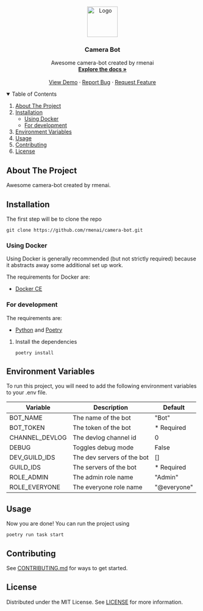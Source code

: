 <br />
<p align="center">
  <a href="https://github.com/rmenai/camera-bot">
    <img src="https://avatars.githubusercontent.com/u/89700626?v=4&s=160" alt="Logo" width="80" height="80">
  </a>

<h3 align="center">Camera Bot</h3>

  <p align="center">
    Awesome camera-bot created by rmenai
    <br />
    <a href="https://github.com/rmenai/camera-bot"><strong>Explore the docs »</strong></a>
    <br />
    <br />
    <a href="https://github.com/rmenai/camera-bot">View Demo</a>
    ·
    <a href="https://github.com/rmenai/camera-bot/issues/new?assignees=&labels=&template=bug_report.md&title=">Report Bug</a>
    ·
    <a href="https://github.com/rmenai/camera-bot/issues/new?assignees=&labels=&template=feature_request.md&title=">Request Feature</a>
  </p>

<!-- TABLE OF CONTENTS -->
<details open="open">
  <summary>Table of Contents</summary>
  <ol>
    <li>
      <a href="#about-the-project">About The Project</a>
    </li>
    <li>
      <a href="#installation">Installation</a>
      <ul>
        <li><a href="#using-docker">Using Docker</a></li>
        <li><a href="#for-development">For development</a></li>
      </ul>
    </li>
    <li>
      <a href="#environment-variables">Environment Variables</a>
    </li>
    <li><a href="#usage">Usage</a></li>
    <li><a href="#contributing">Contributing</a></li>
    <li><a href="#license">License</a></li>
  </ol>
</details>



<!-- ABOUT THE PROJECT -->

## About The Project

Awesome camera-bot created by rmenai.

<!-- INSTALLATION -->

## Installation

The first step will be to clone the repo

```shell
git clone https://github.com/rmenai/camera-bot.git
```

### Using Docker

Using Docker is generally recommended (but not strictly required) because it abstracts away some additional set up work.

The requirements for Docker are:

* [Docker CE](https://docs.docker.com/install/)

### For development

The requirements are:

* [Python](https://www.python.org/downloads/) and [Poetry](https://python-poetry.org/docs/)

1. Install the dependencies
   ```shell
   poetry install
   ```

## Environment Variables

To run this project, you will need to add the following environment variables to your .env file.

| Variable       | Description                | Default    |
|----------------|----------------------------|------------|
| BOT_NAME       | The name of the bot        | "Bot"      |
| BOT_TOKEN      | The token of the bot       | * Required |
| CHANNEL_DEVLOG | The devlog channel id      | 0          |
| DEBUG          | Toggles debug mode         | False      |
| DEV_GUILD_IDS  | The dev servers of the bot | []         |
| GUILD_IDS      | The servers of the bot     | * Required |
| ROLE_ADMIN     | The admin role name        | "Admin" |
| ROLE_EVERYONE  | The everyone role name     | "@everyone" |

<!-- USAGE EXAMPLES -->

## Usage

Now you are done! You can run the project using

```shell
poetry run task start
```

## Contributing

See [CONTRIBUTING.md](https://github.com/rmenai/camera-bot/blob/main/CONTRIBUTING.md) for ways to get started.

<!-- LICENSE -->

## License

Distributed under the MIT License. See [LICENSE](https://github.com/rmenai/camera-bot/blob/main/LICENSE) for more information.
